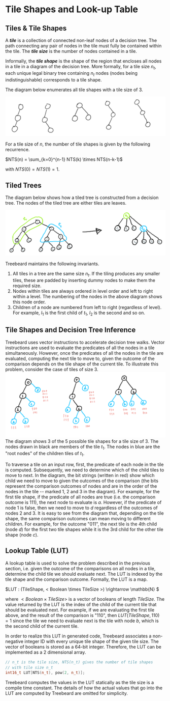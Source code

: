 # Tile Shapes and Look-up Table

## Tiles & Tile Shapes

A _**tile**_ is a collection of connected non-leaf nodes of a decision tree. The path connecting any pair of nodes in the tile must fully be contained within the tile. The _**tile size**_ is the number of nodes contained in a tile.

Informally, the _**tile shape**_ is the shape of the region that encloses all nodes in a tile in a diagram of the decision tree. More formally, for a tile size $n_t$, each unique legal binary tree containing $n_t$ nodes (nodes being indistinguishable) corresponds to a tile shape. 

The diagram below enumerates all tile shapes with a tile size of 3.

![All Tile Shapes of Size 3](TileShapes_Size3.PNG "All tile shapes with a tile size of 3")

For a tile size of $n$, the number of tile shapes is given by the following recurrence.

$NTS(n) = \sum_{k=0}^{n-1} NTS(k) \times NTS(n-k-1)$

with $NTS(0) = NTS(1) = 1$.

## Tiled Trees

The diagram below shows how a tiled tree is constructed from a decision tree. The nodes of the tiled tree are either tiles are leaves.

![Tiled Tree with Tile Size 3](TiledTree_Size3.PNG "Tiled Tree with Tile Size 3")

Treebeard maintains the following invariants.
1. All tiles in a tree are the same size $n_t$. If the tiling produces any smaller tiles, these are padded by inserting dummy nodes to make them the required size.
2. Nodes within tiles are always ordered in level order and left to right within a level. The numbering of the nodes in the above diagram shows this node order.
3. Children of a node are numbered from left to right (regardless of level). For example, $l_1$ is the first child of $t_1$, $l_2$ is the second and so on.

## Tile Shapes and Decision Tree Inference

Treebeard uses vector instructions to accelerate decision tree walks. Vector instructions are used to evaluate the predicates of all the nodes in a tile simultaneously. However, once the predicates of all the nodes in the tile are evaluated, computing the next tile to move to, given the outcome of the comparison depends on the tile shape of the current tile. To illustrate this problem, consider the case of tiles of size 3. 
![Traversing Tiles of Size 3](TileTraversal_Size3.PNG "Traversing tiles of size 3")
The diagram shows 3 of the 5 possible tile shapes for a tile size of 3. The nodes drawn in black are members of the tile $t_1$. The nodes in blue are the "root nodes" of the children tiles of $t_1$.

To traverse a tile on an input row, first, the predicate of each node in the tile is computed. Subsequently, we need to determine which of the child tiles to move to next. In the diagram, the bit strings (written in red) show which child we need to move to given the outcomes of the comparison (the bits represent the comparison outcomes of nodes and are in the order of the nodes in the tile -- marked 1, 2 and 3 in the diagram). For example, for the first tile shape, if the predicate of all nodes are true (i.e. the comparison outcome is 111), the next node to evaluate is $a$. However, if the predicate of node 1 is false, then we need to move to $d$ regardless of the outcomes of nodes 2 and 3. It is easy to see from the diagram that, depending on the tile shape, the same comparison outcomes can mean moving to different children. For example, for the outcome "011", the next tile is the 4th child (node $d$) for the first two tile shapes while it is the 3rd child for the other tile shape (node $c$).

## Lookup Table (LUT)

A lookup table is used to solve the problem described in the previous section, i.e. given the outcome of the comparisons on all nodes in a tile, determine the child tile we should evaluate next. The LUT is indexed by the tile shape and the comparison outcome. Formally, the LUT is a map.

$LUT : (TileShape, < Boolean \times TileSize >) \rightarrow \mathbb{N} $

where $< Boolean \times TileSize >$ is a vector of booleans of length $TileSize$. The value returned by the LUT is the index of the child of the current tile that should be evaluated next. For example, if we are evaluating the first tile above, and the result of the comparison is "110", then $LUT(TileShape, 110)=1$ since the tile we need to evaluate next is the tile with node $b$, which is the second child of the current tile. 

In order to realize this LUT in generated code, Treebeard associates a non-negative integer ID with every unique tile shape of the given tile size. The vector of booleans is stored as a 64-bit integer. Therefore, the LUT can be implemented as a 2 dimensional array.

```C++
// n_t is the tile size, NTS(n_t) gives the number of tile shapes 
// with tile size n_t
int16_t LUT[NTS(n_t), pow(2, n_t)];
```

Treebeard computes the values in the LUT statically as the tile size is a compile time constant. The details of how the actual values that go into the LUT are computed by Treebeard are omitted for simplicity.